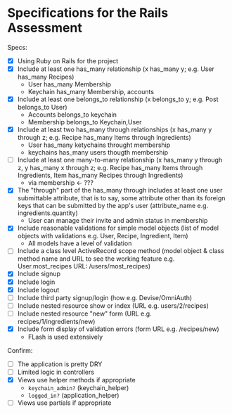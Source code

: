 # Specifications for the Rails Assessment

Specs:
- [x] Using Ruby on Rails for the project
- [x] Include at least one has_many relationship (x has_many y; e.g. User has_many Recipes)
   - User has_many Membership
   - Keychain has_many Membership, accounts
- [x] Include at least one belongs_to relationship (x belongs_to y; e.g. Post belongs_to User)
   - Accounts belongs_to keychain
   - Membership belongs_to Keychain,User
- [x] Include at least two has_many through relationships (x has_many y through z; e.g. Recipe has_many Items through Ingredients)
   - User has_many ketychains throught membership
   - keychains has_many users thougth membership
- [ ] Include at least one many-to-many relationship (x has_many y through z, y has_many x through z; e.g. Recipe has_many Items through Ingredients, Item has_many Recipes through Ingredients)
  - via membership <- ???
- [x] The "through" part of the has_many through includes at least one user submittable attribute, that is to say, some attribute other than its foreign keys that can be submitted by the app's user (attribute_name e.g. ingredients.quantity)
  - User can manage their invite and admin status in membership
- [x] Include reasonable validations for simple model objects (list of model objects with validations e.g. User, Recipe, Ingredient, Item)
  - All models have a level of validation
- [ ] Include a class level ActiveRecord scope method (model object & class method name and URL to see the working feature e.g. User.most_recipes URL: /users/most_recipes)
- [x] Include signup
- [x] Include login
- [x] Include logout
- [ ] Include third party signup/login (how e.g. Devise/OmniAuth)
- [ ] Include nested resource show or index (URL e.g. users/2/recipes)
- [ ] Include nested resource "new" form (URL e.g. recipes/1/ingredients/new)
- [x] Include form display of validation errors (form URL e.g. /recipes/new)
    - FLash is used extensively

Confirm:
- [ ] The application is pretty DRY
- [ ] Limited logic in controllers
- [x] Views use helper methods if appropriate
    - `keychain_admin?` (keychain_helper)
    - `logged_in?` (application_helper)
- [ ] Views use partials if appropriate
